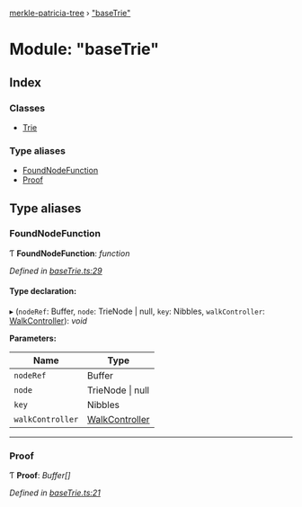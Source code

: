 [merkle-patricia-tree](../README.md) › ["baseTrie"](_basetrie_.md)

# Module: "baseTrie"

## Index

### Classes

* [Trie](../classes/_basetrie_.trie.md)

### Type aliases

* [FoundNodeFunction](_basetrie_.md#foundnodefunction)
* [Proof](_basetrie_.md#proof)

## Type aliases

###  FoundNodeFunction

Ƭ **FoundNodeFunction**: *function*

*Defined in [baseTrie.ts:29](https://github.com/ethereumjs/ethereumjs-vm/blob/master/packages/trie/src/baseTrie.ts#L29)*

#### Type declaration:

▸ (`nodeRef`: Buffer, `node`: TrieNode | null, `key`: Nibbles, `walkController`: [WalkController](../classes/_util_walkcontroller_.walkcontroller.md)): *void*

**Parameters:**

Name | Type |
------ | ------ |
`nodeRef` | Buffer |
`node` | TrieNode &#124; null |
`key` | Nibbles |
`walkController` | [WalkController](../classes/_util_walkcontroller_.walkcontroller.md) |

___

###  Proof

Ƭ **Proof**: *Buffer[]*

*Defined in [baseTrie.ts:21](https://github.com/ethereumjs/ethereumjs-vm/blob/master/packages/trie/src/baseTrie.ts#L21)*

